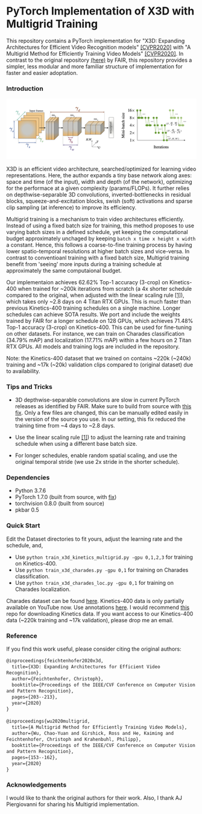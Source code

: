 # PyTorch Implementation of X3D with Multigrid Training

This repository contains a PyTorch implementation for "X3D: Expanding Architectures for Efficient Video Recognition models" [[CVPR2020]](http://openaccess.thecvf.com/content_CVPR_2020/papers/Feichtenhofer_X3D_Expanding_Architectures_for_Efficient_Video_Recognition_CVPR_2020_paper.pdf) with "A Multigrid Method for Efficiently Training Video Models" [[CVPR2020]](http://openaccess.thecvf.com/content_CVPR_2020/papers/Wu_A_Multigrid_Method_for_Efficiently_Training_Video_Models_CVPR_2020_paper.pdf). In contrast to the original repository [(here)](https://github.com/facebookresearch/SlowFast) by FAIR, this repository provides a simpler, less modular and more familiar structure of implementation for faster and easier adoptation. 

### Introduction

<img src="./fig/fig.png" width="1000">

X3D is an efficient video architecture, searched/optimized for learning video representations. Here, the author expands a tiny base network along axes: space and time (of the input), width and depth (of the network), optimizing for the performace at a given complexity (params/FLOPs). It further relies on depthwise-separable 3D convolutions, inverted-bottlenecks in residual blocks, squeeze-and-excitation blocks, swish (soft) activations and sparse clip sampling (at inference) to improve its efficiency.

Multigrid training is a mechanism to train video architectures efficiently. Instead of using a fixed batch size for training, this method proposes to use varying batch sizes in a defined schedule, yet keeping the computational budget approximately unchaged by keeping `batch x time x height x width` a constant. Hence, this follows a coarse-to-fine training process by having lower spatio-temporal resolutions at higher batch sizes and vice-versa. In contrast to conventioanl training with a fixed batch size, Multigrid training benefit from 'seeing' more inputs during a training schedule at approximately the same computaional budget.

Our implementaion achieves 62.62% Top-1 accuracy (3-crop) on Kinetics-400 when trained for ~200k iterations from scratch (a 4x shorter schedule compared to the original, when adjusted with the linear scaling rule [[1]](https://arxiv.org/pdf/1706.02677.pdf%5B3%5D%20ImageNet)), which takes only ~2.8 days on 4 Titan RTX GPUs. This is much faster than previous Kinetics-400 training schedules on a single machine. Longer schedules can achieve SOTA results. We port and include the weights trained by FAIR for a longer schedule on 128 GPUs, which achieves 71.48% Top-1 accuracy (3-crop) on Kinetics-400. This can be used for fine-tuning on other datasets. For instance, we can train on Charades classification (34.79% mAP) and localization (17.71% mAP) within a few hours on 2 Titan RTX GPUs. All models and training logs are included in the repository. 

Note: the Kinetics-400 dataset that we trained on contains ~220k (~240k) training and ~17k (~20k) validation clips compared to (original dataset) due to availability. 


### Tips and Tricks

- 3D depthwise-separable convolutions are slow in current PyTorch releases as identified by FAIR. Make sure to build from source with [this fix](https://github.com/pytorch/pytorch/pull/40801). Only a few files are changed, this can be manually edited easily in the version of the source you use. In our setting, this fix reduced the training time from ~4 days to ~2.8 days.

- Use the linear scaling rule [[1]](https://arxiv.org/pdf/1706.02677.pdf%5B3%5D%20ImageNet)) to adjust the learning rate and training schedule when using a different base batch size.

- For longer schedules, enable random spatial scaling, and use the original temporal stride (we use 2x stride in the shorter schedule).

### Dependencies

- Python 3.7.6
- PyTorch 1.7.0 (built from source, with [fix](https://github.com/pytorch/pytorch/pull/40801))
- torchvision 0.8.0 (built from source)
- pkbar 0.5

### Quick Start

Edit the Dataset directories to fit yours, adjust the learning rate and the schedule, and,

- Use `python train_x3d_kinetics_multigrid.py -gpu 0,1,2,3` for training on Kinetics-400.
- Use `python train_x3d_charades.py -gpu 0,1` for training on Charades classification.
- Use `python train_x3d_charades_loc.py -gpu 0,1` for training on Charades localization.

Charades dataset can be found [here](http://vuchallenge.org/charades.html). Kinetics-400 data is only partially available on YouTube now. Use annotations [here](https://github.com/Showmax/kinetics-downloader). I would recommend [this](https://github.com/Showmax/kinetics-downloader) repo for downloading Kinetics data. If you want access to our Kinetics-400 data (~220k training and ~17k validation), please drop me an email.

### Reference

If you find this work useful, please consider citing the original authors:
```
@inproceedings{feichtenhofer2020x3d,
  title={X3D: Expanding Architectures for Efficient Video Recognition},
  author={Feichtenhofer, Christoph},
  booktitle={Proceedings of the IEEE/CVF Conference on Computer Vision and Pattern Recognition},
  pages={203--213},
  year={2020}
}

@inproceedings{wu2020multigrid,
  title={A Multigrid Method for Efficiently Training Video Models},
  author={Wu, Chao-Yuan and Girshick, Ross and He, Kaiming and Feichtenhofer, Christoph and Krahenbuhl, Philipp},
  booktitle={Proceedings of the IEEE/CVF Conference on Computer Vision and Pattern Recognition},
  pages={153--162},
  year={2020}
}
```

### Acknowledgements

I would like to thank the original authors for their work. Also, I thank AJ Piergiovanni for sharing his Multigrid implementation.

